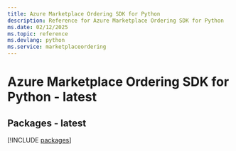 ```yaml
---
title: Azure Marketplace Ordering SDK for Python
description: Reference for Azure Marketplace Ordering SDK for Python
ms.date: 02/12/2025
ms.topic: reference
ms.devlang: python
ms.service: marketplaceordering
---
```

# Azure Marketplace Ordering SDK for Python - latest
## Packages - latest
[!INCLUDE [packages](marketplace-ordering-index.md)]